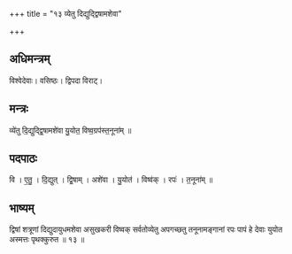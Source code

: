 +++
title = "१३ व्येतु दिद्युद्द्विषामशेवा"

+++
## अधिमन्त्रम्
विश्वेदेवाः। वसिष्ठः। द्विपदा विराट्।

## मन्त्रः
व्ये॑तु दि॒द्युद्द्वि॒षामशे॑वा यु॒योत॒ विष्व॒ग्रप॑स्त॒नूना॑म् ॥

## पदपाठः
वि । ए॒तु॒ । दि॒द्युत् । द्वि॒षाम् । अशे॑वा । यु॒योत॑ । विष्व॑क् । रपः॑ । त॒नूना॑म् ॥

## भाष्यम्
द्विषां शत्रूणां दिद्युदायुधमशेवा असुखकरी विष्वक् सर्वतोव्येतु अपगच्छतु तनूनामङ्गानां रपः पापं हे देवाः युयोत अस्मत्तः पृथक्कुरुत ॥ १३ ॥